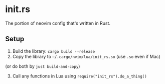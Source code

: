 # init.rs

The portion of neovim config that's written in Rust.

## Setup

1. Build the library: `cargo build --release`
2. Copy the library to `~/.cargo/nvim/lua/init_rs.so` (use `.so` even if Mac)

(or do both by `just build-and-copy`)

3. Call any functions in Lua using `require("init_rs").do_a_thing()`
